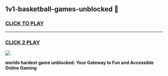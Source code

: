 
## 1v1-basketball-games-unblocked 👋
<h3>
<a href="https://premium.freeplayer.one?title=1v1-basketball-games-unblocked&ref=14F">CLICK TO PLAY</a></h3>
<hr>

<h3>
<a href="https://premium.freeplayer.one?title=1v1-basketball-games-unblocked&ref=14F">CLICK 2 PLAY</a>
  
</h3>

<a href="https://premium.freeplayer.one?title=1v1-basketball-games-unblocked&ref=12F/"><img src="https://clearcache.store/games.png"></a>


**worlds hardest game unblocked: Your Gateway to Fun and Accessible Online Gaming**
